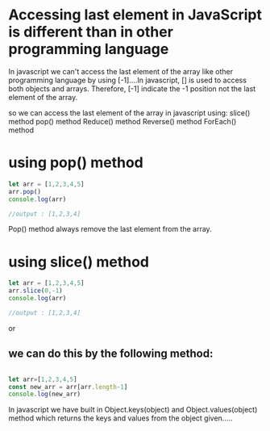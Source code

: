 # Accessing last element in JavaScript is different than in other programming language
In javascript we can't access the last element of the array like other programming language by using [-1]....In javascript, [] is used to access both objects and arrays. Therefore, [-1] indicate the -1 position not the last element of the array.

so we can access the last element of the array in javascript using:
slice() method
pop() method
Reduce() method
Reverse() method
ForEach() method

# using pop() method

```javaScript
let arr = [1,2,3,4,5]
arr.pop()
console.log(arr)

//output : [1,2,3,4]

```
<p>Pop() method always remove the last element from the array.</p>

# using slice() method

```javaScript
let arr = [1,2,3,4,5]
arr.slice(0,-1)
console.log(arr)

//output : [1,2,3,4]


```

or 
<h2>we can do this by the following method:</h2>

```javaScript

let arr=[1,2,3,4,5]
const new_arr = arr[arr.length-1]
console.log(new_arr)

```



<p>In javascript we have built in Object.keys(object) and Object.values(object) method which returns the keys and values from the object given.....</p>

